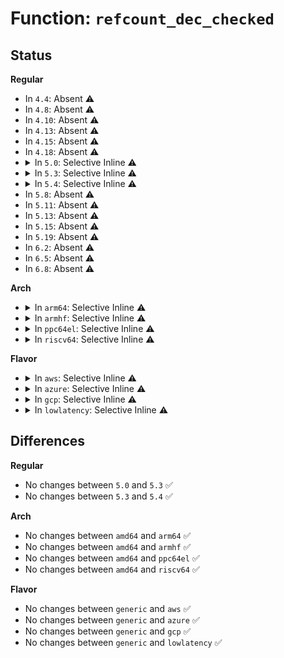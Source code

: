 # Function: <code>refcount_dec_checked</code>

## Status
<b>Regular</b>
<ul>
<li>
In <code>4.4</code>: Absent ⚠️
</li>
<li>
In <code>4.8</code>: Absent ⚠️
</li>
<li>
In <code>4.10</code>: Absent ⚠️
</li>
<li>
In <code>4.13</code>: Absent ⚠️
</li>
<li>
In <code>4.15</code>: Absent ⚠️
</li>
<li>
In <code>4.18</code>: Absent ⚠️
</li>
<li>
<details>
<summary>In <code>5.0</code>: Selective Inline ⚠️</summary>

```c
void refcount_dec_checked(refcount_t *r);
```

**Collision:** Unique Global

**Inline:** Selective

**Transformation:** False

**Instances:**

```
In lib/refcount.c (ffffffff814e2260)
Location: lib/refcount.c:226
Inline: True
```
**Symbols:**

```
ffffffff814e2260-ffffffff814e2297: refcount_dec_checked (STB_GLOBAL)
```
</details>
</li>
<li>
<details>
<summary>In <code>5.3</code>: Selective Inline ⚠️</summary>

```c
void refcount_dec_checked(refcount_t *r);
```

**Collision:** Unique Global

**Inline:** Selective

**Transformation:** False

**Instances:**

```
In lib/refcount.c (ffffffff8150e0f0)
Location: lib/refcount.c:234
Inline: True
```
**Symbols:**

```
ffffffff8150e0f0-ffffffff8150e127: refcount_dec_checked (STB_GLOBAL)
```
</details>
</li>
<li>
<details>
<summary>In <code>5.4</code>: Selective Inline ⚠️</summary>

```c
void refcount_dec_checked(refcount_t *r);
```

**Collision:** Unique Global

**Inline:** Selective

**Transformation:** False

**Instances:**

```
In lib/refcount.c (ffffffff8152bf40)
Location: lib/refcount.c:234
Inline: True
```
**Symbols:**

```
ffffffff8152bf40-ffffffff8152bf77: refcount_dec_checked (STB_GLOBAL)
```
</details>
</li>
<li>
In <code>5.8</code>: Absent ⚠️
</li>
<li>
In <code>5.11</code>: Absent ⚠️
</li>
<li>
In <code>5.13</code>: Absent ⚠️
</li>
<li>
In <code>5.15</code>: Absent ⚠️
</li>
<li>
In <code>5.19</code>: Absent ⚠️
</li>
<li>
In <code>6.2</code>: Absent ⚠️
</li>
<li>
In <code>6.5</code>: Absent ⚠️
</li>
<li>
In <code>6.8</code>: Absent ⚠️
</li>
</ul>
<b>Arch</b>
<ul>
<li>
<details>
<summary>In <code>arm64</code>: Selective Inline ⚠️</summary>

```c
void refcount_dec_checked(refcount_t *r);
```

**Collision:** Unique Global

**Inline:** Selective

**Transformation:** False

**Instances:**

```
In lib/refcount.c (ffff800010637948)
Location: lib/refcount.c:234
Inline: True
Direct callers:
  - fs/io_uring.c:io_ring_submit
  - fs/io_uring.c:io_submit_sqes
  - fs/fuse/dev.c:request_wait_answer
  - net/core/sock.c:sk_stop_timer
  - net/core/datagram.c:__sk_queue_drop_skb
  - net/core/devlink.c:devlink_nl_cmd_health_reporter_dump_clear_doit
  - net/core/devlink.c:devlink_nl_cmd_health_reporter_dump_clear_doit
  - net/core/devlink.c:devlink_nl_cmd_health_reporter_dump_get_dumpit
  - net/core/devlink.c:devlink_nl_cmd_health_reporter_diagnose_doit
  - net/core/devlink.c:devlink_nl_cmd_health_reporter_diagnose_doit
  - net/core/devlink.c:devlink_nl_cmd_health_reporter_diagnose_doit
  - net/core/devlink.c:devlink_nl_cmd_health_reporter_recover_doit
  - net/core/devlink.c:devlink_nl_cmd_health_reporter_set_doit
  - net/core/devlink.c:devlink_nl_cmd_health_reporter_set_doit
  - net/core/devlink.c:devlink_nl_cmd_health_reporter_get_doit
  - net/netlink/af_netlink.c:netlink_remove
  - net/ipv4/inet_hashtables.c:inet_ehash_insert
  - net/ipv4/inet_hashtables.c:__inet_check_established
  - net/ipv4/inet_timewait_sock.c:inet_twsk_kill
  - net/ipv4/inet_timewait_sock.c:inet_twsk_bind_unhash
  - net/ipv4/tcp.c:tcp_disconnect
  - net/ipv4/tcp.c:tcp_disconnect
  - net/ipv4/tcp_output.c:__tcp_transmit_skb
  - net/ipv4/tcp_output.c:tcp_release_cb
  - net/ipv4/tcp_output.c:tcp_release_cb
  - net/ipv4/tcp_output.c:tcp_release_cb
  - net/ipv4/tcp_output.c:tcp_release_cb
  - net/ipv4/tcp_ipv4.c:tcp_v4_destroy_sock
  - net/ipv4/tcp_ipv4.c:tcp_v4_destroy_sock
  - net/ipv4/raw.c:raw_unhash_sk
  - net/ipv4/arp.c:arp_constructor
  - net/ipv4/igmp.c:ip_mc_down
  - net/ipv4/igmp.c:ip_mc_down
  - net/ipv4/igmp.c:igmp_heard_query
  - net/ipv4/igmp.c:igmp_heard_query
  - net/ipv4/igmp.c:igmp_stop_timer
  - net/ipv4/inet_fragment.c:inet_frag_kill
  - net/ipv4/inet_fragment.c:inet_frag_kill
  - net/xfrm/xfrm_state.c:xfrm_state_update
  - net/unix/af_unix.c:unix_bind
  - net/unix/af_unix.c:unix_release_sock
  - net/ipv6/addrconf.c:addrconf_ifdown
  - net/ipv6/addrconf.c:ipv6_del_addr
  - net/ipv6/addrconf.c:ipv6_del_addr
  - net/ipv6/addrconf.c:addrconf_del_dad_work
  - net/ipv6/ndisc.c:ndisc_constructor
  - net/ipv6/mcast.c:ipv6_mc_down
  - net/ipv6/mcast.c:igmp6_event_report
  - net/ipv6/mcast.c:mld_ifc_stop_timer
  - net/ipv6/mcast.c:mld_gq_stop_timer
  - net/ipv6/mcast.c:igmp6_group_dropped
  - net/ipv6/inet6_hashtables.c:__inet6_check_established
  - net/packet/af_packet.c:packet_release
  - net/xdp/xsk.c:xsk_release
```
**Symbols:**

```
ffff800010637948-ffff800010637998: refcount_dec_checked (STB_GLOBAL)
```
</details>
</li>
<li>
<details>
<summary>In <code>armhf</code>: Selective Inline ⚠️</summary>

```c
void refcount_dec_checked(refcount_t *r);
```

**Collision:** Unique Global

**Inline:** Selective

**Transformation:** False

**Instances:**

```
In lib/refcount.c (c07dd73c)
Location: lib/refcount.c:234
Inline: True
Direct callers:
  - fs/io_uring.c:io_ring_submit
  - fs/io_uring.c:io_submit_sqes
  - fs/fuse/dev.c:fuse_simple_request
  - sound/core/pcm_native.c:snd_pcm_unlink
  - sound/core/pcm_native.c:snd_pcm_unlink
  - net/core/sock.c:sk_stop_timer
  - net/core/datagram.c:__sk_queue_drop_skb
  - net/core/devlink.c:devlink_nl_cmd_health_reporter_dump_clear_doit
  - net/core/devlink.c:devlink_nl_cmd_health_reporter_dump_clear_doit
  - net/core/devlink.c:devlink_nl_cmd_health_reporter_dump_get_dumpit
  - net/core/devlink.c:devlink_nl_cmd_health_reporter_diagnose_doit
  - net/core/devlink.c:devlink_nl_cmd_health_reporter_diagnose_doit
  - net/core/devlink.c:devlink_nl_cmd_health_reporter_diagnose_doit
  - net/core/devlink.c:devlink_nl_cmd_health_reporter_recover_doit
  - net/core/devlink.c:devlink_nl_cmd_health_reporter_set_doit
  - net/core/devlink.c:devlink_nl_cmd_health_reporter_set_doit
  - net/core/devlink.c:devlink_nl_cmd_health_reporter_get_doit
  - net/netlink/af_netlink.c:netlink_remove
  - net/ipv4/inet_hashtables.c:inet_ehash_insert
  - net/ipv4/inet_hashtables.c:__inet_check_established
  - net/ipv4/inet_timewait_sock.c:inet_twsk_kill
  - net/ipv4/inet_timewait_sock.c:inet_twsk_bind_unhash
  - net/ipv4/tcp.c:tcp_done
  - net/ipv4/tcp.c:tcp_done
  - net/ipv4/tcp.c:tcp_disconnect
  - net/ipv4/tcp.c:tcp_disconnect
  - net/ipv4/tcp_output.c:__tcp_transmit_skb
  - net/ipv4/tcp_output.c:tcp_release_cb
  - net/ipv4/tcp_output.c:tcp_release_cb
  - net/ipv4/tcp_output.c:tcp_release_cb
  - net/ipv4/tcp_output.c:tcp_release_cb
  - net/ipv4/tcp_ipv4.c:tcp_v4_destroy_sock
  - net/ipv4/tcp_ipv4.c:tcp_v4_destroy_sock
  - net/ipv4/raw.c:raw_unhash_sk
  - net/ipv4/arp.c:arp_constructor
  - net/ipv4/igmp.c:ip_mc_down
  - net/ipv4/igmp.c:ip_mc_down
  - net/ipv4/igmp.c:igmp_heard_query
  - net/ipv4/igmp.c:igmp_heard_query
  - net/ipv4/igmp.c:igmp_stop_timer
  - net/ipv4/inet_fragment.c:inet_frag_kill
  - net/ipv4/inet_fragment.c:inet_frag_kill
  - net/xfrm/xfrm_state.c:xfrm_state_update
  - net/unix/af_unix.c:unix_bind
  - net/unix/af_unix.c:unix_autobind
  - net/unix/af_unix.c:unix_release_sock
  - net/ipv6/addrconf.c:addrconf_ifdown
  - net/ipv6/addrconf.c:ipv6_del_addr
  - net/ipv6/addrconf.c:ipv6_del_addr
  - net/ipv6/addrconf.c:ipv6_del_addr
  - net/ipv6/addrconf.c:addrconf_del_dad_work
  - net/ipv6/ndisc.c:ndisc_constructor
  - net/ipv6/mcast.c:ipv6_mc_down
  - net/ipv6/mcast.c:igmp6_event_report
  - net/ipv6/mcast.c:mld_ifc_stop_timer
  - net/ipv6/mcast.c:mld_gq_stop_timer
  - net/ipv6/mcast.c:igmp6_group_dropped
  - net/ipv6/inet6_hashtables.c:__inet6_check_established
  - net/packet/af_packet.c:packet_release
  - net/xdp/xsk.c:xsk_release
```
**Symbols:**

```
c07dd73c-c07dd798: refcount_dec_checked (STB_GLOBAL)
```
</details>
</li>
<li>
<details>
<summary>In <code>ppc64el</code>: Selective Inline ⚠️</summary>

```c
void refcount_dec_checked(refcount_t *r);
```

**Collision:** Unique Global

**Inline:** Selective

**Transformation:** False

**Instances:**

```
In lib/refcount.c (c0000000007ddbb0)
Location: lib/refcount.c:234
Inline: True
```
**Symbols:**

```
c0000000007ddbb0-c0000000007ddc24: refcount_dec_checked (STB_GLOBAL)
```
</details>
</li>
<li>
<details>
<summary>In <code>riscv64</code>: Selective Inline ⚠️</summary>

```c
void refcount_dec_checked(refcount_t *r);
```

**Collision:** Unique Global

**Inline:** Selective

**Transformation:** False

**Instances:**

```
In lib/refcount.c (ffffffe000464c24)
Location: lib/refcount.c:234
Inline: True
```
**Symbols:**

```
ffffffe000464c24-ffffffe000464c6a: refcount_dec_checked (STB_GLOBAL)
```
</details>
</li>
</ul>
<b>Flavor</b>
<ul>
<li>
<details>
<summary>In <code>aws</code>: Selective Inline ⚠️</summary>

```c
void refcount_dec_checked(refcount_t *r);
```

**Collision:** Unique Global

**Inline:** Selective

**Transformation:** False

**Instances:**

```
In lib/refcount.c (ffffffff81524520)
Location: lib/refcount.c:234
Inline: True
```
**Symbols:**

```
ffffffff81524520-ffffffff81524557: refcount_dec_checked (STB_GLOBAL)
```
</details>
</li>
<li>
<details>
<summary>In <code>azure</code>: Selective Inline ⚠️</summary>

```c
void refcount_dec_checked(refcount_t *r);
```

**Collision:** Unique Global

**Inline:** Selective

**Transformation:** False

**Instances:**

```
In lib/refcount.c (ffffffff81514800)
Location: lib/refcount.c:234
Inline: True
```
**Symbols:**

```
ffffffff81514800-ffffffff81514837: refcount_dec_checked (STB_GLOBAL)
```
</details>
</li>
<li>
<details>
<summary>In <code>gcp</code>: Selective Inline ⚠️</summary>

```c
void refcount_dec_checked(refcount_t *r);
```

**Collision:** Unique Global

**Inline:** Selective

**Transformation:** False

**Instances:**

```
In lib/refcount.c (ffffffff815205b0)
Location: lib/refcount.c:234
Inline: True
```
**Symbols:**

```
ffffffff815205b0-ffffffff815205e7: refcount_dec_checked (STB_GLOBAL)
```
</details>
</li>
<li>
<details>
<summary>In <code>lowlatency</code>: Selective Inline ⚠️</summary>

```c
void refcount_dec_checked(refcount_t *r);
```

**Collision:** Unique Global

**Inline:** Selective

**Transformation:** False

**Instances:**

```
In lib/refcount.c (ffffffff81539f30)
Location: lib/refcount.c:234
Inline: True
```
**Symbols:**

```
ffffffff81539f30-ffffffff81539f67: refcount_dec_checked (STB_GLOBAL)
```
</details>
</li>
</ul>

## Differences
<b>Regular</b>
<ul>
<li>
No changes between <code>5.0</code> and <code>5.3</code> ✅
</li>
<li>
No changes between <code>5.3</code> and <code>5.4</code> ✅
</li>
</ul>
<b>Arch</b>
<ul>
<li>
No changes between <code>amd64</code> and <code>arm64</code> ✅
</li>
<li>
No changes between <code>amd64</code> and <code>armhf</code> ✅
</li>
<li>
No changes between <code>amd64</code> and <code>ppc64el</code> ✅
</li>
<li>
No changes between <code>amd64</code> and <code>riscv64</code> ✅
</li>
</ul>
<b>Flavor</b>
<ul>
<li>
No changes between <code>generic</code> and <code>aws</code> ✅
</li>
<li>
No changes between <code>generic</code> and <code>azure</code> ✅
</li>
<li>
No changes between <code>generic</code> and <code>gcp</code> ✅
</li>
<li>
No changes between <code>generic</code> and <code>lowlatency</code> ✅
</li>
</ul>
